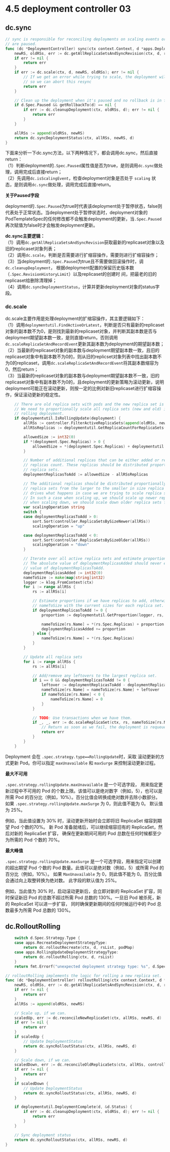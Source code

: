 # 4.5 deployment controller 03

## **dc.sync**

```go
// sync is responsible for reconciling deployments on scaling events or when they
// are paused.
func (dc *DeploymentController) sync(ctx context.Context, d *apps.Deployment, rsList []*apps.ReplicaSet) error {
	newRS, oldRSs, err := dc.getAllReplicaSetsAndSyncRevision(ctx, d, rsList, false)
	if err != nil {
		return err
	}
	if err := dc.scale(ctx, d, newRS, oldRSs); err != nil {
		// If we get an error while trying to scale, the deployment will be requeued
		// so we can abort this resync
		return err
	}

	// Clean up the deployment when it's paused and no rollback is in flight.
	if d.Spec.Paused && getRollbackTo(d) == nil {
		if err := dc.cleanupDeployment(ctx, oldRSs, d); err != nil {
			return err
		}
	}

	allRSs := append(oldRSs, newRS)
	return dc.syncDeploymentStatus(ctx, allRSs, newRS, d)
}
```

下面来分析一下dc.sync方法，以下两种情况下，都会调用dc.sync，然后直接return：\
（1）判断deployment的`.Spec.Paused`属性值是否为true，是则调用`dc.sync`做处理，调用完成后直接return；\
（2）先调用`dc.isScalingEvent`，检查deployment对象是否处于 `scaling` 状态，是则调用`dc.sync`做处理，调用完成后直接return。

**关于Paused字段**

deployment的`.Spec.Paused`为true时代表该deployment处于暂停状态，false则代表处于正常状态。当deployment处于暂停状态时，deployment对象的PodTemplateSpec的任何修改都不会触发deployment的更新，当`.Spec.Paused`再次赋值为false时才会触发deployment更新。



**dc.sync主要逻辑：**\
（1）调用`dc.getAllReplicaSetsAndSyncRevision`获取最新的replicaset对象以及旧的replicaset对象列表；\
（2）调用`dc.scale`，判断是否需要进行扩缩容操作，需要则进行扩缩容操作；\
（3）当deployment的`.Spec.Paused`为true且不需要做回滚操作时，调`dc.cleanupDeployment`， 根据deployment配置的保留历史版本数（`.Spec.RevisionHistoryLimit`）以及replicaset的创建时 间，把最老的旧的replicaset给删除清理掉；\
（4）调用`dc.syncDeploymentStatus`，计算并更新deployment对象的status字段。

### **dc.scale**

dc.scale主要作用是处理deployment的扩缩容操作，其主要逻辑如下：\
（1）调用`deploymentutil.FindActiveOrLatest`，判断是否只有最新的replicaset对象的副本数不为0，是则找到最新的replicaset对象，并判断其副本数是否与deployment期望副本数一致，是则直接return，否则调用`dc.scaleReplicaSetAndRecordEvent`更新其副本数为deployment的期望副本数；\
（2）当最新的replicaset对象的副本数与deployment期望副本数一致，且旧的replicaset对象中有副本数不为0的，则从旧的replicset对象列表中找出副本数不为0的replicaset，调用`dc.scaleReplicaSetAndRecordEvent`将其副本数缩容为0，然后return；\
（3）当最新的replicaset对象的副本数与deployment期望副本数不一致，旧的replicaset对象中有副本数不为0的，且deployment的更新策略为滚动更新，说明deployment可能正在滚动更新，则按一定的比例对新旧replicaset进行扩缩容操作，保证滚动更新的稳定性。

```go
	// There are old replica sets with pods and the new replica set is not saturated.
	// We need to proportionally scale all replica sets (new and old) in case of a
	// rolling deployment.
	if deploymentutil.IsRollingUpdate(deployment) {
		allRSs := controller.FilterActiveReplicaSets(append(oldRSs, newRS))
		allRSsReplicas := deploymentutil.GetReplicaCountForReplicaSets(allRSs)

		allowedSize := int32(0)
		if *(deployment.Spec.Replicas) > 0 {
			allowedSize = *(deployment.Spec.Replicas) + deploymentutil.MaxSurge(*deployment)
		}

		// Number of additional replicas that can be either added or removed from the total
		// replicas count. These replicas should be distributed proportionally to the active
		// replica sets.
		deploymentReplicasToAdd := allowedSize - allRSsReplicas

		// The additional replicas should be distributed proportionally amongst the active
		// replica sets from the larger to the smaller in size replica set. Scaling direction
		// drives what happens in case we are trying to scale replica sets of the same size.
		// In such a case when scaling up, we should scale up newer replica sets first, and
		// when scaling down, we should scale down older replica sets first.
		var scalingOperation string
		switch {
		case deploymentReplicasToAdd > 0:
			sort.Sort(controller.ReplicaSetsBySizeNewer(allRSs))
			scalingOperation = "up"

		case deploymentReplicasToAdd < 0:
			sort.Sort(controller.ReplicaSetsBySizeOlder(allRSs))
			scalingOperation = "down"
		}

		// Iterate over all active replica sets and estimate proportions for each of them.
		// The absolute value of deploymentReplicasAdded should never exceed the absolute
		// value of deploymentReplicasToAdd.
		deploymentReplicasAdded := int32(0)
		nameToSize := make(map[string]int32)
		logger := klog.FromContext(ctx)
		for i := range allRSs {
			rs := allRSs[i]

			// Estimate proportions if we have replicas to add, otherwise simply populate
			// nameToSize with the current sizes for each replica set.
			if deploymentReplicasToAdd != 0 {
				proportion := deploymentutil.GetProportion(logger, rs, *deployment, deploymentReplicasToAdd, deploymentReplicasAdded)

				nameToSize[rs.Name] = *(rs.Spec.Replicas) + proportion
				deploymentReplicasAdded += proportion
			} else {
				nameToSize[rs.Name] = *(rs.Spec.Replicas)
			}
		}

		// Update all replica sets
		for i := range allRSs {
			rs := allRSs[i]

			// Add/remove any leftovers to the largest replica set.
			if i == 0 && deploymentReplicasToAdd != 0 {
				leftover := deploymentReplicasToAdd - deploymentReplicasAdded
				nameToSize[rs.Name] = nameToSize[rs.Name] + leftover
				if nameToSize[rs.Name] < 0 {
					nameToSize[rs.Name] = 0
				}
			}

			// TODO: Use transactions when we have them.
			if _, _, err := dc.scaleReplicaSet(ctx, rs, nameToSize[rs.Name], deployment, scalingOperation); err != nil {
				// Return as soon as we fail, the deployment is requeued
				return err
			}
		}
	}
```

Deployment 会在 `.spec.strategy.type==RollingUpdate`时，采取 滚动更新的方式更新 Pod。你可以指定 `maxUnavailable` 和 `maxSurge` 来控制滚动更新过程。

**最大不可用**

`.spec.strategy.rollingUpdate.maxUnavailable` 是一个可选字段， 用来指定更新过程中不可用的 Pod 的个数上限。该值可以是绝对数字（例如，5），也可以是所需 Pod 的百分比（例如，10%）。百分比值会转换成绝对数并去除小数部分。 如果 `.spec.strategy.rollingUpdate.maxSurge` 为 0，则此值不能为 0。 默认值为 25%。

例如，当此值设置为 30% 时，滚动更新开始时会立即将旧 ReplicaSet 缩容到期望 Pod 个数的70%。 新 Pod 准备就绪后，可以继续缩容旧有的 ReplicaSet，然后对新的 ReplicaSet 扩容， 确保在更新期间可用的 Pod 总数在任何时候都至少为所需的 Pod 个数的 70%。

**最大峰值**

`.spec.strategy.rollingUpdate.maxSurge` 是一个可选字段，用来指定可以创建的超出期望 Pod 个数的 Pod 数量。此值可以是绝对数（例如，5）或所需 Pod 的百分比（例如，10%）。 如果 `MaxUnavailable` 为 0，则此值不能为 0。百分比值会通过向上取整转换为绝对数。 此字段的默认值为 25%。

例如，当此值为 30% 时，启动滚动更新后，会立即对新的 ReplicaSet 扩容，同时保证新旧 Pod 的总数不超过所需 Pod 总数的 130%。一旦旧 Pod 被杀死，新的 ReplicaSet 可以进一步扩容， 同时确保更新期间的任何时候运行中的 Pod 总数最多为所需 Pod 总数的 130%。

## dc.RolloutRolling

```go
	switch d.Spec.Strategy.Type {
	case apps.RecreateDeploymentStrategyType:
		return dc.rolloutRecreate(ctx, d, rsList, podMap)
	case apps.RollingUpdateDeploymentStrategyType:
		return dc.rolloutRolling(ctx, d, rsList)
	}
	return fmt.Errorf("unexpected deployment strategy type: %s", d.Spec.Strategy.Type)
```

```go
// rolloutRolling implements the logic for rolling a new replica set.
func (dc *DeploymentController) rolloutRolling(ctx context.Context, d *apps.Deployment, rsList []*apps.ReplicaSet) error {
	newRS, oldRSs, err := dc.getAllReplicaSetsAndSyncRevision(ctx, d, rsList, true)
	if err != nil {
		return err
	}
	allRSs := append(oldRSs, newRS)

	// Scale up, if we can.
	scaledUp, err := dc.reconcileNewReplicaSet(ctx, allRSs, newRS, d)
	if err != nil {
		return err
	}
	if scaledUp {
		// Update DeploymentStatus
		return dc.syncRolloutStatus(ctx, allRSs, newRS, d)
	}

	// Scale down, if we can.
	scaledDown, err := dc.reconcileOldReplicaSets(ctx, allRSs, controller.FilterActiveReplicaSets(oldRSs), newRS, d)
	if err != nil {
		return err
	}
	if scaledDown {
		// Update DeploymentStatus
		return dc.syncRolloutStatus(ctx, allRSs, newRS, d)
	}

	if deploymentutil.DeploymentComplete(d, &d.Status) {
		if err := dc.cleanupDeployment(ctx, oldRSs, d); err != nil {
			return err
		}
	}

	// Sync deployment status
	return dc.syncRolloutStatus(ctx, allRSs, newRS, d)
}
```


